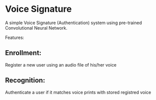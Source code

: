 # Voice Signature
A simple Voice Signature (Authentication) system using pre-trained Convolutional Neural Network.

Features:

## Enrollment:
Register a new user using an audio file of his/her voice

## Recognition:
Authenticate a user if it matches voice prints with stored registred voice


